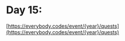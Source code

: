 # Day 15: 

[https://everybody.codes/event/{year}/quests](https://everybody.codes/event/{year}/quests)
